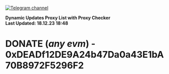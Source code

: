 [![Telegram channel](https://img.shields.io/endpoint?url=https://runkit.io/damiankrawczyk/telegram-badge/branches/master?url=https://t.me/n4z4v0d)](https://t.me/n4z4v0d) 

**Dynamic Updates Proxy List with Proxy Checker**  
**Last Updated: 18.12.23 18:48**

# DONATE (_any evm_) - 0xDEADf12DE9A24b47Da0a43E1bA70B8972F5296F2
